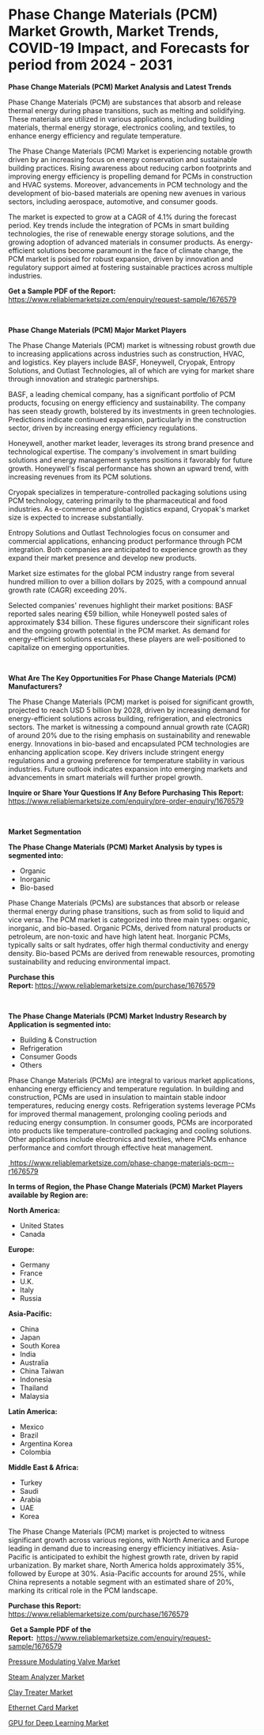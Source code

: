 <p><h1>Phase Change Materials (PCM) Market Growth, Market Trends, COVID-19 Impact, and Forecasts for period from 2024 - 2031</h1></p><p><strong>Phase Change Materials (PCM) Market Analysis and Latest Trends</strong></p>
<p><p>Phase Change Materials (PCM) are substances that absorb and release thermal energy during phase transitions, such as melting and solidifying. These materials are utilized in various applications, including building materials, thermal energy storage, electronics cooling, and textiles, to enhance energy efficiency and regulate temperature.</p><p>The Phase Change Materials (PCM) Market is experiencing notable growth driven by an increasing focus on energy conservation and sustainable building practices. Rising awareness about reducing carbon footprints and improving energy efficiency is propelling demand for PCMs in construction and HVAC systems. Moreover, advancements in PCM technology and the development of bio-based materials are opening new avenues in various sectors, including aerospace, automotive, and consumer goods.</p><p>The market is expected to grow at a CAGR of 4.1% during the forecast period. Key trends include the integration of PCMs in smart building technologies, the rise of renewable energy storage solutions, and the growing adoption of advanced materials in consumer products. As energy-efficient solutions become paramount in the face of climate change, the PCM market is poised for robust expansion, driven by innovation and regulatory support aimed at fostering sustainable practices across multiple industries.</p></p>
<p><strong>Get a Sample PDF of the Report:&nbsp;</strong> <a href="https://www.reliablemarketsize.com/enquiry/request-sample/1676579?utm_campaign=1131&utm_medium=2&utm_source=Github&utm_content=ia&utm_term=30092024&utm_id=phase-change-materials-pcm">https://www.reliablemarketsize.com/enquiry/request-sample/1676579</a></p>
<p>&nbsp;</p>
<p><strong>Phase Change Materials (PCM) Major Market Players</strong></p>
<p><p>The Phase Change Materials (PCM) market is witnessing robust growth due to increasing applications across industries such as construction, HVAC, and logistics. Key players include BASF, Honeywell, Cryopak, Entropy Solutions, and Outlast Technologies, all of which are vying for market share through innovation and strategic partnerships.</p><p>BASF, a leading chemical company, has a significant portfolio of PCM products, focusing on energy efficiency and sustainability. The company has seen steady growth, bolstered by its investments in green technologies. Predictions indicate continued expansion, particularly in the construction sector, driven by increasing energy efficiency regulations.</p><p>Honeywell, another market leader, leverages its strong brand presence and technological expertise. The company's involvement in smart building solutions and energy management systems positions it favorably for future growth. Honeywell's fiscal performance has shown an upward trend, with increasing revenues from its PCM solutions.</p><p>Cryopak specializes in temperature-controlled packaging solutions using PCM technology, catering primarily to the pharmaceutical and food industries. As e-commerce and global logistics expand, Cryopak's market size is expected to increase substantially.</p><p>Entropy Solutions and Outlast Technologies focus on consumer and commercial applications, enhancing product performance through PCM integration. Both companies are anticipated to experience growth as they expand their market presence and develop new products.</p><p>Market size estimates for the global PCM industry range from several hundred million to over a billion dollars by 2025, with a compound annual growth rate (CAGR) exceeding 20%. </p><p>Selected companies' revenues highlight their market positions: BASF reported sales nearing €59 billion, while Honeywell posted sales of approximately $34 billion. These figures underscore their significant roles and the ongoing growth potential in the PCM market. As demand for energy-efficient solutions escalates, these players are well-positioned to capitalize on emerging opportunities.</p></p>
<p>&nbsp;</p>
<p><strong>What Are The Key Opportunities For Phase Change Materials (PCM) Manufacturers?</strong></p>
<p><p>The Phase Change Materials (PCM) market is poised for significant growth, projected to reach USD 5 billion by 2028, driven by increasing demand for energy-efficient solutions across building, refrigeration, and electronics sectors. The market is witnessing a compound annual growth rate (CAGR) of around 20% due to the rising emphasis on sustainability and renewable energy. Innovations in bio-based and encapsulated PCM technologies are enhancing application scope. Key drivers include stringent energy regulations and a growing preference for temperature stability in various industries. Future outlook indicates expansion into emerging markets and advancements in smart materials will further propel growth.</p></p>
<p><strong>Inquire or Share Your Questions If Any Before Purchasing This Report:</strong> <a href="https://www.reliablemarketsize.com/enquiry/pre-order-enquiry/1676579?utm_campaign=1131&utm_medium=2&utm_source=Github&utm_content=ia&utm_term=30092024&utm_id=phase-change-materials-pcm">https://www.reliablemarketsize.com/enquiry/pre-order-enquiry/1676579</a></p>
<p>&nbsp;</p>
<p><strong>Market Segmentation</strong></p>
<p><strong>The Phase Change Materials (PCM) Market Analysis by types is segmented into:</strong></p>
<p><ul><li>Organic</li><li>Inorganic</li><li>Bio-based</li></ul></p>
<p><p>Phase Change Materials (PCMs) are substances that absorb or release thermal energy during phase transitions, such as from solid to liquid and vice versa. The PCM market is categorized into three main types: organic, inorganic, and bio-based. Organic PCMs, derived from natural products or petroleum, are non-toxic and have high latent heat. Inorganic PCMs, typically salts or salt hydrates, offer high thermal conductivity and energy density. Bio-based PCMs are derived from renewable resources, promoting sustainability and reducing environmental impact.</p></p>
<p><strong>Purchase this Report:&nbsp;</strong><a href="https://www.reliablemarketsize.com/purchase/1676579?utm_campaign=1131&utm_medium=2&utm_source=Github&utm_content=ia&utm_term=30092024&utm_id=phase-change-materials-pcm">https://www.reliablemarketsize.com/purchase/1676579</a></p>
<p>&nbsp;</p>
<p><strong>The Phase Change Materials (PCM) Market Industry Research by Application is segmented into:</strong></p>
<p><ul><li>Building & Construction</li><li>Refrigeration</li><li>Consumer Goods</li><li>Others</li></ul></p>
<p><p>Phase Change Materials (PCMs) are integral to various market applications, enhancing energy efficiency and temperature regulation. In building and construction, PCMs are used in insulation to maintain stable indoor temperatures, reducing energy costs. Refrigeration systems leverage PCMs for improved thermal management, prolonging cooling periods and reducing energy consumption. In consumer goods, PCMs are incorporated into products like temperature-controlled packaging and cooling solutions. Other applications include electronics and textiles, where PCMs enhance performance and comfort through effective heat management.</p></p>
<p><a href="https://www.reliablemarketsize.com/phase-change-materials-pcm--r1676579?utm_campaign=1131&utm_medium=2&utm_source=Github&utm_content=ia&utm_term=30092024&utm_id=phase-change-materials-pcm">&nbsp;https://www.reliablemarketsize.com/phase-change-materials-pcm--r1676579</a></p>
<p><strong>In terms of Region, the Phase Change Materials (PCM) Market Players available by Region are:</strong></p>
<p>
    <p> <strong> North America: </strong>
        <ul>
            <li>United States</li>
            <li>Canada</li>
        </ul>
        </p> 
    <p> <strong> Europe: </strong>
        <ul>
            <li>Germany</li>
            <li>France</li>
            <li>U.K.</li>
            <li>Italy</li>
            <li>Russia</li>
        </ul>
        </p> 
    <p> <strong> Asia-Pacific: </strong>
        <ul>
            <li>China</li>
            <li>Japan</li>
            <li>South Korea</li>
            <li>India</li>
            <li>Australia</li>
            <li>China Taiwan</li>
            <li>Indonesia</li>
            <li>Thailand</li>
            <li>Malaysia</li>
        </ul>
        </p> 
    <p> <strong> Latin America: </strong>
        <ul>
            <li>Mexico</li>
            <li>Brazil</li>
            <li>Argentina Korea</li>
            <li>Colombia</li>
        </ul>
        </p> 
    <p> <strong> Middle East & Africa: </strong>
        <ul>
            <li>Turkey</li>
            <li>Saudi</li>
            <li>Arabia</li>
            <li>UAE</li>
            <li>Korea</li>
        </ul>
    </p>
    </p>
<p><p>The Phase Change Materials (PCM) market is projected to witness significant growth across various regions, with North America and Europe leading in demand due to increasing energy efficiency initiatives. Asia-Pacific is anticipated to exhibit the highest growth rate, driven by rapid urbanization. By market share, North America holds approximately 35%, followed by Europe at 30%. Asia-Pacific accounts for around 25%, while China represents a notable segment with an estimated share of 20%, marking its critical role in the PCM landscape.</p></p>
<p><strong>Purchase this Report: </strong><a href="https://www.reliablemarketsize.com/purchase/1676579?utm_campaign=1131&utm_medium=2&utm_source=Github&utm_content=ia&utm_term=30092024&utm_id=phase-change-materials-pcm">https://www.reliablemarketsize.com/purchase/1676579</a></p>
<p>&nbsp;<strong>Get a Sample PDF of the Report:&nbsp;&nbsp;</strong><a href="https://www.reliablemarketsize.com/enquiry/request-sample/1676579?utm_campaign=1131&utm_medium=2&utm_source=Github&utm_content=ia&utm_term=30092024&utm_id=phase-change-materials-pcm">https://www.reliablemarketsize.com/enquiry/request-sample/1676579</a></p>
<p><strong></strong></p>
<p><p><a href="https://www.linkedin.com/pulse/deep-dive-pressure-modulating-valve-market-itstrends-segmentation-gwnbf?utm_campaign=1131&utm_medium=2&utm_source=Github&utm_content=ia&utm_term=30092024&utm_id=phase-change-materials-pcm">Pressure Modulating Valve Market</a></p><p><a href="https://www.linkedin.com/pulse/steam-analyzer-market-size-growing-cagr-144-report-covers-xo9ff?utm_campaign=1131&utm_medium=2&utm_source=Github&utm_content=ia&utm_term=30092024&utm_id=phase-change-materials-pcm">Steam Analyzer Market</a></p><p><a href="https://www.linkedin.com/pulse/clay-treater-market-trends-focusing-insight-forecast-analysis-wr68f?utm_campaign=1131&utm_medium=2&utm_source=Github&utm_content=ia&utm_term=30092024&utm_id=phase-change-materials-pcm">Clay Treater Market</a></p><p><a href="https://issuu.com/reportprime-2/docs/ethernet-card-market-size-2030.pptx_9067a6c628d9ed?utm_campaign=1131&utm_medium=2&utm_source=Github&utm_content=ia&utm_term=30092024&utm_id=phase-change-materials-pcm">Ethernet Card Market</a></p><p><a href="https://issuu.com/reportprime-2/docs/gpu-for-deep-learning-market-size-2_8df2502eede8fc?utm_campaign=1131&utm_medium=2&utm_source=Github&utm_content=ia&utm_term=30092024&utm_id=phase-change-materials-pcm">GPU for Deep Learning Market</a></p></p>